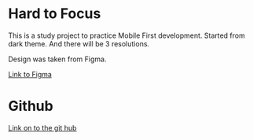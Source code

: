 # Hard to Focus
This is a study project to practice Mobile First development.
Started from dark theme. And there will be 3 resolutions.


Design was taken from Figma.

[Link to Figma](https://www.figma.com/design/SUT6OCioQWgaUNBsTx00cK/3-%D1%81%D0%BF%D1%80%D0%B8%D0%BD%D1%82.-%D0%9F%D1%80%D0%BE%D0%B5%D0%BA%D1%82%D0%BD%D0%B0%D1%8F-%D1%80%D0%B0%D0%B1%D0%BE%D1%82%D0%B0-(Copy)?node-id=1-96&t=HdhNM8dNhc0yy0Ys-0)

# Github
[Link on to the git hub](https://github.com/KimiOnChill/slozhno-sosredotochitsya-fd)